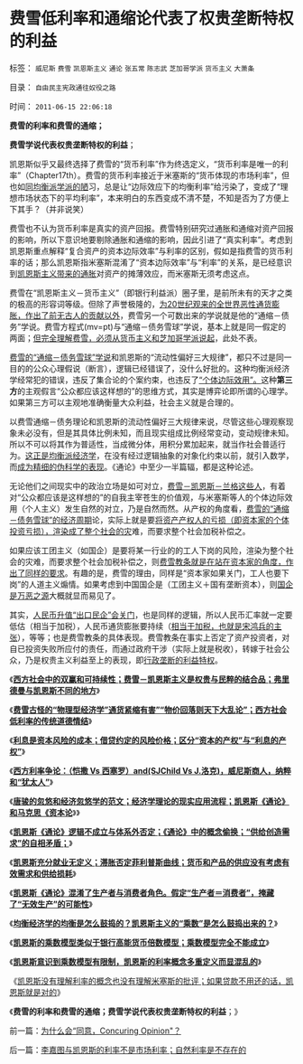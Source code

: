# 费雪低利率和通缩论代表了权贵垄断特权的利益

标签： `威尼斯` `费雪` `凯恩斯主义` `通论` `张五常` `陈志武` `芝加哥学派` `货币主义` `大萧条` 

目录： `自由民主宪政通往奴役之路`

时间： `2011-06-15 22:06:18`

**费雪的利率和费雪的通缩；**

**费雪学说代表权贵垄断特权的利益**；

凯恩斯似乎又最终选择了费雪的“货币利率”作为终选定义，“货币利率是唯一的利率”（Chapter17th）。费雪的货币利率接近于米塞斯的“货币体现的市场利率”，但也如[同均衡派学派的陋](../../../2011/2/9/马歇尔偷换了边际(Marginal／Edge)的概念为“均衡(equilibrium)”.md)习，总是让“边际效应下的均衡利率”给污染了，变成了“理想市场状态下的平均利率”，本来明白的东西变成不清不楚，不知是否为了方便上下其手？（并非说笑）

费雪也不认为货币利率是真实的资产回报。费雪特别研究过通胀和通缩对资产回报的影响，所以下意识地要剔除通胀和通缩的影响，因此引进了“真实利率”。考虑到凯恩斯重点解释“复合资产的资本边际效率”与利率的区别，假如是指费雪的货币利率的话；那么凯恩斯指米塞斯混淆了“资本边际效率”与“利率”的关系，是已经意识到[凯恩斯主义带来的通胀](../../../2011/1/25/凯恩斯是庇古的“通往奴役之路”.md)对资产的摊薄效应，而米塞斯无须考虑这点。

费雪在“凯恩斯主义－货币主义”（即银行利益派）圈子里，是前所未有的天才之类的极高的形容词等级。但除了声誉极隆的，[为20世纪观来的全世界恶性通货膨胀，作出了前无古人的贡献以外](../../../2010/12/31/美联储私营和美元国家信用.md)，费雪另一个可数出来的学说就是他的“通缩－债务”学说。费雪方程式(mv=pt)与“通缩－债务雪球”学说，基本上就是同一假定的两面；[但完全理解费雪，必须从货币主义和芝加哥学派说起](../../../2010/12/30/货币主义导致恶性通货膨胀和大萧条.md)，此处不表。

[费雪的“通缩－债务雪球”学说](../../../2009/4/24/费雪教条和凯恩斯主义.md)和凯恩斯的“流动性偏好三大规律”，都只不过是同一目的的公众心理假说（断言），逻辑已经错误了，没什么好批的。这种均衡派经济学经常犯的错误，违反了集合论的个案约束，也违反了[“个体边际效用”。](../../../2011/2/20/经济学科学标准（边际效用＋抽象建模＋实证统计）.md)这种**第三方**的主观假言“公众都应该这样想的”的思维方式，其实是博弈论即所谓的心理学。如果第三方可以主观地准确衡量大众利益，社会主义就是合理的。

以费雪通缩－债务理论和凯恩斯的流动性偏好三大规律来说，尽管这些心理观察现象未必没有，但是其具体比例未知，而且现实组成比例经常变动，变动规律未知。所以不可以将其作为普适性，当成微分体，用积分累加起来，就当作社会普适行为。[这正是均衡派经济学](../../../2011/1/6/“均衡经济学”是伪科学，租值和租值耗散.md)，在没有经过逻辑抽象的对象化约束以前，就引入数学，而[成为精细的伪科学的表现](../../../2011/2/12/瓦尔拉斯和门格尔的边际概念完全相反.md)。《通论》中至少一半篇辐，都是这种论述。

无论他们之间现实中的政治立场是如可对立，[费雪－凯恩斯－兰格这些人](../../../2011/2/3/计划经济内核数学理性主义，米塞斯“社会主义不可运作”和兰格.md)，有着对“公众都应该是这样想的”的自我主宰苍生的价值观，与米塞斯等人的个体边际效用（个人主义）发生自然的对立，乃是自然而然。从产权的角度看，[费雪的“通缩－债务雪球”的经济周期](../../../2009/4/22/费雪教条之通货紧缩有害论背后的资产利益链.md)论，实际上就是要[将资产产权人的亏损（即资本家的个体投资亏损），渲染成了整个社会的灾](../../../2010/7/7/人民币升值将造成通缩牛市.md)难，而要求整个社会加税补偿之。

如果应该工团主义（如国企）是要将某一行业的的工人下岗的风险，渲染为整个社会的灾难，而要求整个社会加税补偿之，则[费雪教条就是在站在资本家的角度，作出了同样的要求](../../../2008/12/11/节节通胀时宣扬通缩，别有用心的凯恩斯主义.md)。有趣的是，费雪的理由，同样是“资本家如果关门，工人也要下岗”的人道主义煽情。如果考虑到中国国企是（工团主义＋国有垄断资本），则[国企是万恶之源](../../../2010/10/1/拨乱反正就会有“失去的几十年”——＞比亡国强！.md)大概就显而易见了。

其实，[人民币升值“出口民企”会关门](../../../2010/9/30/人民币升值，美国将“严重伤害中国人民的感情”.md)，也是同样的逻辑，所以人民币汇率就一定要低估（相当于加税），人民币通货膨胀要持续（[相当于加税，也就是宋鸿兵的主张](../../../2008/10/20/民族主义阴谋论不受欢迎.md)），等等；也是费雪教条的具体表现。费雪教条在事实上否定了资产投资者，对自已投资失败所应付的责任，而通过政府干涉（实际上就是税收），转嫁于社会公众，乃是权贵主义利益至上的表现，即[行政垄断的利益特权](../../../2008/7/2/放弃行政垄断，理顺要素价格.md)。

《[**西方社会中的双赢和可持续性；费雪－凯恩斯主义是权贵与民粹的结合品；弗里德曼与凯恩斯不同的地方**](../../../2011/6/4/费雪－凯恩斯主义是(权贵+民粹),和弗里德曼.md)》

《[**费雪古怪的“物理型经济学”通货紧缩有害”“物价回落则天下大乱论”；西方社会低利率的传统道德情结**](../../../2011/6/5/费雪“经济学”和基督教低利率道德情结.md)》

《[**利息是资本风险的成本；借贷约定的风险价格；区分“资本的产权”与“利息的产权”**](../../../2011/6/5/什么是利率？低利率造成垄断和经济危机.md)》

《[**西方利率争论：（恺撒 Vs 西塞罗）and(SJChild Vs J.洛克)，威尼斯商人，纳粹和“犹太人”**](../../../2011/6/5/利率，凯撒，西塞罗，威尼斯商人，纳粹，犹太人和货币战争.md)》

《[**唐骏的忽悠和经济忽悠学的范文；经济学理论的现实应用流程；凯恩斯《通论》和马克思《资本论**](../../../2011/6/5/经济忽悠学范文《通论》和《资本论》.md)》》

《[**凯恩斯《通论》逻辑不成立与体系外否定；《通论》中的概念偷换；“供给创造需求”的自相矛盾；**](../../../2011/6/6/凯恩斯《通论》逻辑不成立和概念偷换.md)》

《[**凯恩斯充分就业无定义；滞胀否定菲利普斯曲线；货币和产品的供应没有考虑有效需求和供给损耗**](../../../2011/6/6/凯恩斯滥用数学掩盖根本性的错误.md)》

《[**凯恩斯《通论》混淆了生产者与消费者角色。假定“生产者＝消费者”，掩藏了“无效生产”的可能性**](../../../2011/6/6/凯恩斯《通论》混淆了生产者和消费者角色.md)》

《[**均衡经济学的均衡是怎么鼓捣的？凯恩斯主义的“乘数”是怎么鼓捣出来的？**](../../../2011/6/6/鼓捣均衡经济学的均衡和凯恩斯主义的乘数.md)》

《[**凯恩斯的乘数模型类似于银行高能货币倍数模型；乘数模型完全不能成立**](../../../2011/6/7/凯恩斯乘数模型源于银行储备金备数模型.md)》

《[**凯恩斯意识到乘数模型有限制，凯恩斯的利率概念多重定义而显混乱的**](../../../2011/6/7/凯恩斯的利率概念混乱.md)》

《[凯恩斯没有理解利率的概念也没有理解米塞斯的批评；如果贷款不用还的话，凯恩斯就是对的](../../../2011/6/7/如果贷款是不用还的，凯恩斯可以是对的.md)》

《**费雪的利率和费雪的通缩；费雪学说代表权贵垄断特权的利益**；》



前一篇：[为什么会“同意，Concuring&nbsp;Opinion&quot;？](../../../2011/6/15/为什么会“同意，ConcuringOpinion？.md)

后一篇：[李嘉图与凯恩斯的利率不是市场利率；自然利率是不存在的](../../../2011/6/15/李嘉图与凯恩斯的利率不是市场利率；自然利率是不存在的.md)